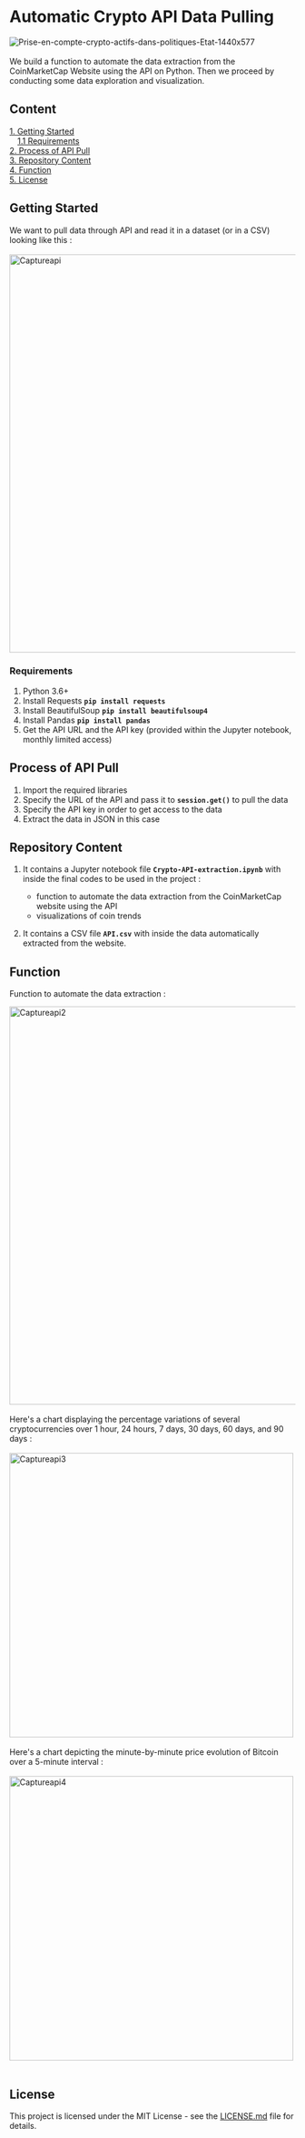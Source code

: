 # Automatic Crypto API Data Pulling
![Prise-en-compte-crypto-actifs-dans-politiques-Etat-1440x577](https://github.com/jeanbaptistejacq/Crypto-API-Data-Pulling/assets/80902643/360c989d-47e3-495d-a9bc-08afb979d5f0)
<br/>
<br/>
We build a function to automate the data extraction from the CoinMarketCap Website using the API on Python. Then we proceed by conducting some data exploration and visualization.

## Content

[1. Getting Started](#getting-started)  
&emsp;[1.1 Requirements](#requirements)  
[2. Process of API Pull](#process-of-api-pull)  
[3. Repository Content](#repository-content)  
[4. Function](#function)  
[5. License](#license)  

## Getting Started


We want to pull data through API and read it in a dataset (or in a CSV) looking like this : 
<br/>
<br/>
<img width="700" alt="Captureapi" src="https://github.com/jeanbaptistejacq/Crypto-API-Data-Pulling/assets/80902643/49511342-ed6e-42bf-9111-132b3b881070">

### Requirements

1. Python 3.6+
2. Install Requests **```pip install requests```**
3. Install BeautifulSoup **```pip install beautifulsoup4```**
4. Install Pandas **```pip install pandas```**
5. Get the API URL and the API key (provided within the Jupyter notebook, monthly limited access)

## Process of API Pull

1. Import the required libraries
2. Specify the URL of the API and pass it to **`session.get()`** to pull the data
3. Specify the API key in order to get access to the data
4. Extract the data in JSON in this case

## Repository Content

1. It contains a Jupyter notebook file **`Crypto-API-extraction.ipynb`** with inside the final codes to be used in the project :
    * function to automate the data extraction from the CoinMarketCap website using the API
    * visualizations of coin trends

2. It contains a CSV file **`API.csv`** with inside the data automatically extracted from the website.


## Function

Function to automate the data extraction :

<img width="700" alt="Captureapi2" src="https://github.com/jeanbaptistejacq/Crypto-API-Data-Pulling/assets/80902643/d6cd3098-a67f-44fd-8e30-950f1349af06">
<br/>
<br/>
Here's a chart displaying the percentage variations of several cryptocurrencies over 1 hour, 24 hours, 7 days, 30 days, 60 days, and 90 days : 
<br/>
<br/>
<img width="500" alt="Captureapi3" src="https://github.com/jeanbaptistejacq/Crypto-API-Data-Pulling/assets/80902643/4a3dfeea-4537-4ac2-9ee7-bd06ff69ad75">
<br/>
<br/>
Here's a chart depicting the minute-by-minute price evolution of Bitcoin over a 5-minute interval : 
<br/>
<br/>
<img width="500" alt="Captureapi4" src="https://github.com/jeanbaptistejacq/Crypto-API-Data-Pulling/assets/80902643/1919b8a8-ee2c-4c7c-9336-ee0aed5e3605">
<br/>
<br/>


## License

This project is licensed under the MIT License - see the [LICENSE.md](LICENSE) file for details.
